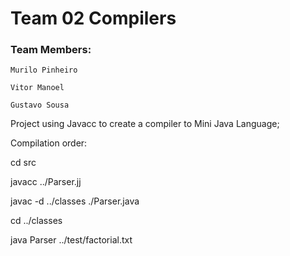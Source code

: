 # Team 02 Compilers

### Team Members:
    Murilo Pinheiro

    Vitor Manoel

    Gustavo Sousa


Project using Javacc to create a compiler to Mini Java Language;

Compilation order:

cd src 

javacc ../Parser.jj

javac -d ../classes ./Parser.java

cd ../classes

java Parser ../test/factorial.txt
